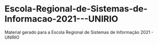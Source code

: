 # Escola-Regional-de-Sistemas-de-Informacao-2021---UNIRIO
Material gerado para a Escola Regional de Sistemas de Informação 2021 - UNIRIO
